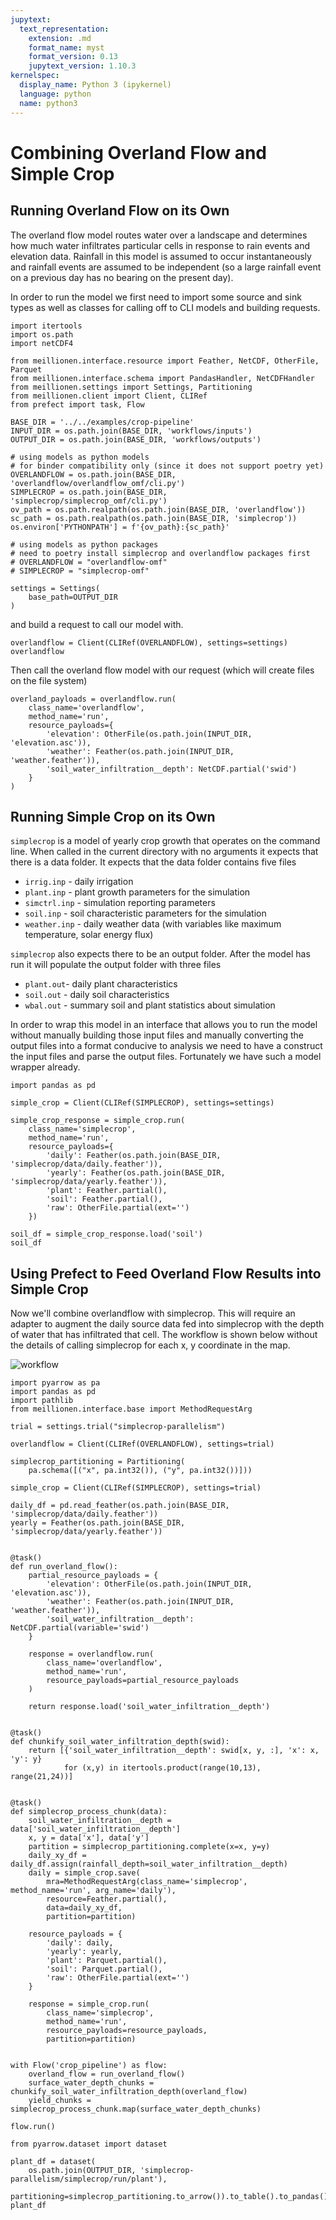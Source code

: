 ```yaml
---
jupytext:
  text_representation:
    extension: .md
    format_name: myst
    format_version: 0.13
    jupytext_version: 1.10.3
kernelspec:
  display_name: Python 3 (ipykernel)
  language: python
  name: python3
---
```


# Combining Overland Flow and Simple Crop

## Running Overland Flow on its Own

The overland flow model routes water over a landscape and determines how much water infiltrates particular cells in response to rain events and elevation data. Rainfall in this model is assumed to occur instantaneously and rainfall events are assumed to be independent (so a large rainfall event on a previous day has no bearing on the present day).

In order to run the model we first need to import some source and sink types as well as classes for calling off to CLI models and building requests.

```{code-cell} ipython3
import itertools
import os.path
import netCDF4

from meillionen.interface.resource import Feather, NetCDF, OtherFile, Parquet
from meillionen.interface.schema import PandasHandler, NetCDFHandler
from meillionen.settings import Settings, Partitioning
from meillionen.client import Client, CLIRef
from prefect import task, Flow

BASE_DIR = '../../examples/crop-pipeline'
INPUT_DIR = os.path.join(BASE_DIR, 'workflows/inputs')
OUTPUT_DIR = os.path.join(BASE_DIR, 'workflows/outputs')

# using models as python models
# for binder compatibility only (since it does not support poetry yet)
OVERLANDFLOW = os.path.join(BASE_DIR, 'overlandflow/overlandflow_omf/cli.py')
SIMPLECROP = os.path.join(BASE_DIR, 'simplecrop/simplecrop_omf/cli.py')
ov_path = os.path.realpath(os.path.join(BASE_DIR, 'overlandflow'))
sc_path = os.path.realpath(os.path.join(BASE_DIR, 'simplecrop'))
os.environ['PYTHONPATH'] = f'{ov_path}:{sc_path}'

# using models as python packages
# need to poetry install simplecrop and overlandflow packages first
# OVERLANDFLOW = "overlandflow-omf"
# SIMPLECROP = "simplecrop-omf"

settings = Settings(
    base_path=OUTPUT_DIR
)
```

and build a request to call our model with.

```{code-cell} ipython3
overlandflow = Client(CLIRef(OVERLANDFLOW), settings=settings)
overlandflow
```

Then call the overland flow model with our request (which will create files on the file system)

```{code-cell} ipython3
overland_payloads = overlandflow.run(
    class_name='overlandflow',
    method_name='run',
    resource_payloads={
        'elevation': OtherFile(os.path.join(INPUT_DIR, 'elevation.asc')),
        'weather': Feather(os.path.join(INPUT_DIR, 'weather.feather')),
        'soil_water_infiltration__depth': NetCDF.partial('swid')
    }
)
```

## Running Simple Crop on its Own

`simplecrop`  is a model of yearly crop growth that operates on the command line. When called in the current directory with no arguments it expects that there is a data folder. It expects that the data folder contains five files

- `irrig.inp` - daily irrigation
- `plant.inp` - plant growth parameters for the simulation
- `simctrl.inp` - simulation reporting parameters
- `soil.inp` - soil characteristic parameters for the simulation
- `weather.inp` - daily weather data (with variables like maximum temperature, solar energy flux)

`simplecrop` also expects there to be an output folder. After the model has run it will populate the output folder with three files

- `plant.out`- daily plant characteristics
- `soil.out` - daily soil characteristics
- `wbal.out` - summary soil and plant statistics about simulation

In order to wrap this model in an interface that allows you to run the model without manually building those input files and manually converting the output files into a format conducive to analysis we need to have a construct the input files and parse the output files. Fortunately we have such a model wrapper already.

```{code-cell} ipython3
import pandas as pd

simple_crop = Client(CLIRef(SIMPLECROP), settings=settings)
```

```{code-cell} ipython3
simple_crop_response = simple_crop.run(
    class_name='simplecrop',
    method_name='run',
    resource_payloads={
        'daily': Feather(os.path.join(BASE_DIR, 'simplecrop/data/daily.feather')),
        'yearly': Feather(os.path.join(BASE_DIR, 'simplecrop/data/yearly.feather')),
        'plant': Feather.partial(),
        'soil': Feather.partial(),
        'raw': OtherFile.partial(ext='')
    })
```

```{code-cell} ipython3
soil_df = simple_crop_response.load('soil')
soil_df
```

## Using Prefect to Feed Overland Flow Results into Simple Crop

Now we'll combine overlandflow with simplecrop. This will require an adapter to augment the daily source data fed into simplecrop with the depth of water that has infiltrated that cell. The workflow is shown below  without the details of calling simplecrop for each x, y coordinate in the map.

![workflow](workflow.svg)

```{code-cell} ipython3
import pyarrow as pa
import pandas as pd
import pathlib
from meillionen.interface.base import MethodRequestArg

trial = settings.trial("simplecrop-parallelism")

overlandflow = Client(CLIRef(OVERLANDFLOW), settings=trial)

simplecrop_partitioning = Partitioning(
    pa.schema([("x", pa.int32()), ("y", pa.int32())]))

simple_crop = Client(CLIRef(SIMPLECROP), settings=trial)
```

```{code-cell} ipython3
daily_df = pd.read_feather(os.path.join(BASE_DIR, 'simplecrop/data/daily.feather'))
yearly = Feather(os.path.join(BASE_DIR, 'simplecrop/data/yearly.feather'))


@task()
def run_overland_flow():
    partial_resource_payloads = {
        'elevation': OtherFile(os.path.join(INPUT_DIR, 'elevation.asc')),
        'weather': Feather(os.path.join(INPUT_DIR, 'weather.feather')),
        'soil_water_infiltration__depth': NetCDF.partial(variable='swid')
    }

    response = overlandflow.run(
        class_name='overlandflow',
        method_name='run',
        resource_payloads=partial_resource_payloads
    )

    return response.load('soil_water_infiltration__depth')


@task()
def chunkify_soil_water_infiltration_depth(swid):
    return [{'soil_water_infiltration__depth': swid[x, y, :], 'x': x, 'y': y}
            for (x,y) in itertools.product(range(10,13), range(21,24))]


@task()
def simplecrop_process_chunk(data):
    soil_water_infiltration__depth = data['soil_water_infiltration__depth']
    x, y = data['x'], data['y']
    partition = simplecrop_partitioning.complete(x=x, y=y)
    daily_xy_df = daily_df.assign(rainfall_depth=soil_water_infiltration__depth)
    daily = simple_crop.save(
        mra=MethodRequestArg(class_name='simplecrop', method_name='run', arg_name='daily'),
        resource=Feather.partial(),
        data=daily_xy_df,
        partition=partition)
    
    resource_payloads = {
        'daily': daily,
        'yearly': yearly,
        'plant': Parquet.partial(),
        'soil': Parquet.partial(),
        'raw': OtherFile.partial(ext='')
    }

    response = simple_crop.run(
        class_name='simplecrop',
        method_name='run',
        resource_payloads=resource_payloads,
        partition=partition)


with Flow('crop_pipeline') as flow:
    overland_flow = run_overland_flow()
    surface_water_depth_chunks = chunkify_soil_water_infiltration_depth(overland_flow)
    yield_chunks = simplecrop_process_chunk.map(surface_water_depth_chunks)

flow.run()
```

```{code-cell} ipython3
from pyarrow.dataset import dataset

plant_df = dataset(
    os.path.join(OUTPUT_DIR, 'simplecrop-parallelism/simplecrop/run/plant'),
    partitioning=simplecrop_partitioning.to_arrow()).to_table().to_pandas()
plant_df
```
